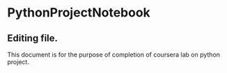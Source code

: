 # PythonProjectNotebook
## Editing file.
 This document is for the purpose of completion of coursera lab on python project.
